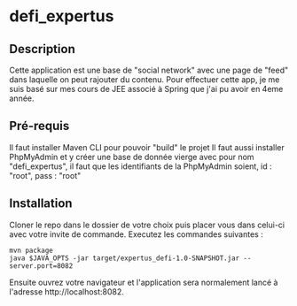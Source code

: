 # defi_expertus

## Description

Cette application est une base de "social network" avec une page de "feed" dans laquelle on peut rajouter du contenu.
Pour effectuer cette app, je me suis basé sur mes cours de JEE associé à Spring que j'ai pu avoir en 4eme année.

## Pré-requis

Il faut installer Maven CLI pour pouvoir "build" le projet
Il faut aussi installer PhpMyAdmin et y créer une base de donnée vierge avec pour nom "defi_expertus", il faut que les identifiants de la PhpMyAdmin soient, id : "root", pass : "root"

## Installation

Cloner le repo dans le dossier de votre choix puis placer vous dans celui-ci avec votre invite de commande.
Executez les commandes suivantes :

```
mvn package
java $JAVA_OPTS -jar target/expertus_defi-1.0-SNAPSHOT.jar --server.port=8082
```

Ensuite ouvrez votre navigateur et l'application sera normalement lancé à l'adresse http://localhost:8082.
